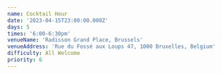 ```yaml
---
name: Cocktail Hour
date: '2023-04-15T23:00:00.000Z'
days: 5
times: '6:00-6:30pm'
venueName: 'Radisson Grand Place, Brussels'
venueAddress: 'Rue du Fossé aux Loups 47, 1000 Bruxelles, Belgium'
difficulty: All Welcome
priority: 6
---
```







